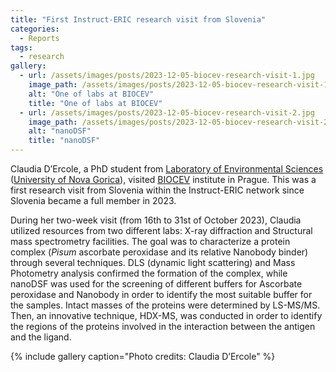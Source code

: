 ```yaml
---
title: "First Instruct-ERIC research visit from Slovenia"
categories:
  - Reports
tags:
  - research
gallery:
  - url: /assets/images/posts/2023-12-05-biocev-research-visit-1.jpg
    image_path: /assets/images/posts/2023-12-05-biocev-research-visit-1.jpg
    alt: "One of labs at BIOCEV"
    title: "One of labs at BIOCEV"
  - url: /assets/images/posts/2023-12-05-biocev-research-visit-2.jpg
    image_path: /assets/images/posts/2023-12-05-biocev-research-visit-2.jpg
    alt: "nanoDSF"
    title: "nanoDSF"
---
```


Claudia D’Ercole, a PhD student from [Laboratory of Environmental Sciences](https://www.ung.si/en/research/laboratory-for-environmental-and-life-sciences/) ([University of Nova Gorica](https://www.ung.si/en/)), visited [BIOCEV](https://www.biocev.eu/en) institute in Prague. This was a first research visit from Slovenia within the Instruct-ERIC network since Slovenia became a full member in 2023. 

During her two-week visit (from 16th to 31st of October 2023), Claudia utilized resources from two different labs: X-ray diffraction and Structural mass spectrometry facilities. The goal was to characterize a protein complex (*Pisum* ascorbate peroxidase and its relative Nanobody binder) through several techniques. DLS (dynamic light scattering) and Mass Photometry analysis confirmed the formation of the complex, while nanoDSF was used for the screening of different buffers for Ascorbate peroxidase and Nanobody in order to identify the most suitable buffer for the samples. Intact masses of the proteins were determined by LS-MS/MS. Then, an innovative technique, HDX-MS, was conducted in order to identify the regions of the proteins involved in the interaction between the antigen and the ligand.

{% include gallery caption="Photo credits: Claudia D’Ercole" %}
